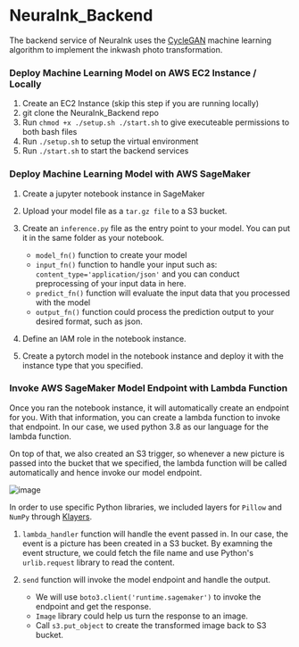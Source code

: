 # NeuraInk_Backend

The backend service of NeuraInk uses the [CycleGAN](https://junyanz.github.io/CycleGAN/) machine learning algorithm to implement the inkwash photo transformation.
 
### Deploy Machine Learning Model on AWS EC2 Instance / Locally
1. Create an EC2 Instance (skip this step if you are running locally)
2. git clone the NeuraInk_Backend repo
3. Run `chmod +x ./setup.sh ./start.sh` to give executeable permissions to both bash files
4. Run `./setup.sh` to setup the virtual environment
5. Run `./start.sh` to start the backend services

### Deploy Machine Learning Model with AWS SageMaker
1. Create a jupyter notebook instance in SageMaker
2. Upload your model file as a ```tar.gz file``` to a S3 bucket.
3. Create an ```inference.py``` file as the entry point to your model. You can put it in the same folder as your notebook.
    - ```model_fn()``` function to create your model
    - ```input_fn()``` function to handle your input such as: ``` content_type='application/json' ``` and you can conduct preprocessing of your input data in here.
    - ```predict_fn()``` function will evaluate the input data that you processed with the model
    - ```output_fn()``` function could process the prediction output to your desired format, such as json.

4. Define an IAM role in the notebook instance.
5. Create a pytorch model in the notebook instance and deploy it with the instance type that you specified.

### Invoke AWS SageMaker Model Endpoint with Lambda Function
Once you ran the notebook instance, it will automatically create an endpoint for you. With that information, you can create a lambda function to invoke that endpoint. In our case, we used python 3.8 as our language for the lambda function.

On top of that, we also created an S3 trigger, so whenever a new picture is passed into the bucket that we specified, the lambda function will be called automatically and hence invoke our model endpoint.

![image](https://user-images.githubusercontent.com/38733111/127421153-3cb711e9-2860-43aa-81b8-bf2266cd438a.png)

In order to use specific Python libraries, we included layers for ```Pillow``` and ```NumPy``` through [Klayers](https://github.com/keithrozario/Klayers).

1. ```lambda_handler``` function will handle the event passed in. 
In our case, the event is a picture has been created in a S3 bucket. By examning the event structure, we could fetch the file name and use Python's ```urlib.request``` library to read the content.

2. ```send``` function will invoke the model endpoint and handle the output.
    - We will use ```boto3.client('runtime.sagemaker')``` to invoke the endpoint and get the response.
    - ```Image``` library could help us turn the response to an image.
    - Call ```s3.put_object``` to create the transformed image back to S3 bucket.

